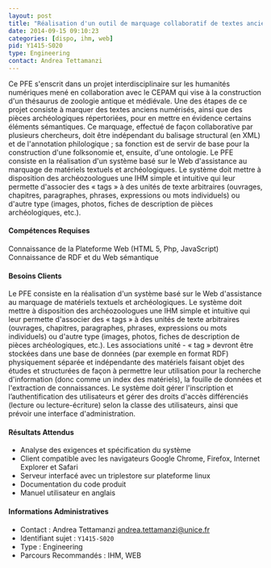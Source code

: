 ```yaml
---
layout: post
title: "Réalisation d'un outil de marquage collaboratif de textes anciens et pièces archéologiques"
date: 2014-09-15 09:10:23
categories: [dispo, ihm, web]
pid: Y1415-S020
type: Engineering
contact: Andrea Tettamanzi
---
```

       
Ce PFE s'enscrit dans un projet interdisciplinaire sur les humanités numériques mené en collaboration avec le CEPAM qui vise à la construction d'un thésaurus de zoologie antique et médiévale. Une des étapes de ce projet consiste à marquer des textes anciens numérisés, ainsi que des pièces archéologiques répertoriées, pour en mettre en évidence certains éléments sémantiques. Ce marquage, effectué de façon collaborative par plusieurs chercheurs, doit être indépendant du balisage structural (en XML) et de l'annotation philologique ; sa fonction est de servir de base pour la construction d'une folksonomie et, ensuite, d'une ontologie.
Le PFE consiste en la réalisation d'un système basé sur le Web d'assistance au marquage de matériels textuels et archéologiques. Le système doit mettre à disposition des archéozoologues une IHM simple et intuitive qui leur permette d'associer des « tags » à des unités de texte arbitraires (ouvrages, chapitres, paragraphes, phrases, expressions ou mots individuels) ou d'autre type (images, photos, fiches de description de pièces archéologiques, etc.).

#### Compétences Requises
Connaissance de la Plateforme Web (HTML 5, Php, JavaScript)
Connaissance de RDF et du Web sémantique


#### Besoins Clients
Le PFE consiste en la réalisation d'un système basé sur le Web d'assistance au marquage de matériels textuels et archéologiques. Le système doit mettre à disposition des archéozoologues une IHM simple et intuitive qui leur permette d'associer des « tags » à des unités de texte arbitraires (ouvrages, chapitres, paragraphes, phrases, expressions ou mots individuels) ou d'autre type (images, photos, fiches de description de pièces archéologiques, etc.).
Les associations unité - « tag » devront être stockées dans une base de données (par exemple en format RDF) physiquement séparée et indépendante des matériels faisant objet des études et structurées de façon à permettre leur utilisation pour la recherche d'information (donc comme un index des matériels), la fouille de données et l'extraction de connaissances.
Le système doit gérer l'inscription et l’authentification des utilisateurs et gérer des droits d'accès différenciés (lecture ou lecture-écriture) selon la classe des utilisateurs, ainsi que prévoir une interface d'administration.

#### Résultats Attendus
- Analyse des exigences et spécification du système
- Client compatible avec les navigateurs Google Chrome, Firefox, Internet Explorer et Safari
- Serveur interfacé avec un triplestore sur plateforme linux
- Documentation du code produit
- Manuel utilisateur en anglais
     

#### Informations Administratives
  * Contact : Andrea Tettamanzi <andrea.tettamanzi@unice.fr>
  * Identifiant sujet : `Y1415-S020`
  * Type : Engineering
  * Parcours Recommandés : IHM, WEB
     